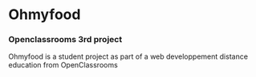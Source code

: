 # Ohmyfood

### Openclassrooms 3rd project

Ohmyfood is a student project as part of a web developpement distance education from OpenClassrooms
